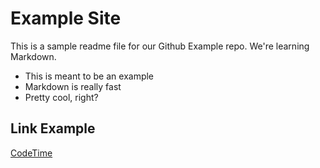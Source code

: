 # Example Site

This is a sample readme file for our Github Example repo. We're learning Markdown.

* This is meant to be an example
* Markdown is really fast
* Pretty cool, right?

## Link Example
[CodeTime](https://www.codetime.io)
